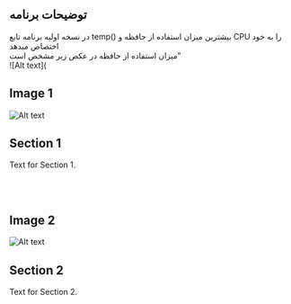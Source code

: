  ## توضیحات برنامه
در نسخه اولیه برنامه تابع temp() بیشترین میزان استفاده از حافظه و CPU را به خود اختصاص میدهد 
 <br>
میزان استفاده از حافظه در عکص زیر مشخص است" 
 <br>
 ![Alt text](
<br>

 ## Image 1
   ![Alt text](link_to_image1)

 ## Section 1
   Text for Section 1.

 <br><br>

 ## Image 2
   ![Alt text](link_to_image2)

 ## Section 2
   Text for Section 2.

<br><br>